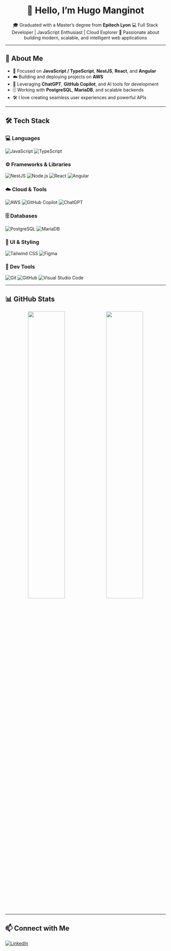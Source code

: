<h1 align="center">👋 Hello, I’m Hugo Manginot</h1>
<p align="center">
🎓 Graduated with a Master’s degree from <b>Epitech Lyon</b>  
💻 Full Stack Developer | JavaScript Enthusiast | Cloud Explorer  
🚀 Passionate about building modern, scalable, and intelligent web applications
</p>

---

## 🧠 About Me

- 🎯 Focused on **JavaScript / TypeScript**, **NestJS**, **React**, and **Angular**
- ☁️ Building and deploying projects on **AWS**
- 🧩 Leveraging **ChatGPT**, **GitHub Copilot**, and AI tools for development
- 🗄️ Working with **PostgreSQL**, **MariaDB**, and scalable backends
- 🛠️ I love creating seamless user experiences and powerful APIs

---

## 🛠️ Tech Stack

### 💻 Languages
![JavaScript](https://img.shields.io/badge/JavaScript-323330?style=for-the-badge&logo=javascript&logoColor=F7DF1E)
![TypeScript](https://img.shields.io/badge/TypeScript-007ACC?style=for-the-badge&logo=typescript&logoColor=white)

### ⚙️ Frameworks & Libraries
![NestJS](https://img.shields.io/badge/NestJS-E0234E?style=for-the-badge&logo=nestjs&logoColor=white)
![Node.js](https://img.shields.io/badge/Node.js-43853D?style=for-the-badge&logo=node-dot-js&logoColor=white)
![React](https://img.shields.io/badge/React-20232A?style=for-the-badge&logo=react&logoColor=61DAFB)
![Angular](https://img.shields.io/badge/Angular-DD0031?style=for-the-badge&logo=angular&logoColor=white)

### ☁️ Cloud & Tools
![AWS](https://img.shields.io/badge/AWS-232F3E?style=for-the-badge&logo=amazon-aws&logoColor=white)
![GitHub Copilot](https://img.shields.io/badge/Copilot-1C1C1C?style=for-the-badge&logo=github&logoColor=white)
![ChatGPT](https://img.shields.io/badge/ChatGPT-10A37F?style=for-the-badge&logo=openai&logoColor=white)

### 🗄️ Databases
![PostgreSQL](https://img.shields.io/badge/PostgreSQL-316192?style=for-the-badge&logo=postgresql&logoColor=white)
![MariaDB](https://img.shields.io/badge/MariaDB-003545?style=for-the-badge&logo=mariadb&logoColor=white)

### 🎨 UI & Styling
![Tailwind CSS](https://img.shields.io/badge/Tailwind_CSS-38B2AC?style=for-the-badge&logo=tailwind-css&logoColor=white)
![Figma](https://img.shields.io/badge/Figma-F24E1E?style=for-the-badge&logo=figma&logoColor=white)

### 🔧 Dev Tools
![Git](https://img.shields.io/badge/Git-F05033?style=for-the-badge&logo=git&logoColor=white)
![GitHub](https://img.shields.io/badge/GitHub-181717?style=for-the-badge&logo=github&logoColor=white)
![Visual Studio Code](https://img.shields.io/badge/VSCode-007ACC?style=for-the-badge&logo=visual-studio-code&logoColor=white)

---

## 📊 GitHub Stats

<div align="center">
  <img src="https://github-readme-stats.vercel.app/api?username=ReDodge&hide=stars&show_icons=true&theme=blueberry" width="48%" />
  <img src="https://github-readme-stats.vercel.app/api/top-langs/?username=ReDodge&layout=compact&theme=blueberry" width="48%" />
</div>

---

## 📫 Connect with Me

[![LinkedIn](https://img.shields.io/badge/LinkedIn-Hugo%20Manginot-0077B5?style=for-the-badge&logo=linkedin&logoColor=white)](https://fr.linkedin.com/in/hugo-manginot-56450a1a3)
